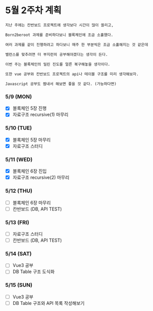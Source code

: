 # 5월 2주차 계획

~~~
지난 주에는 칸반보드 프로젝트에 생각보다 시간이 많이 쏠리고, 

Born2beroot 과제를 준비하다보니 블록체인에 조금 소홀했다. 

여러 과제를 같이 진행하려고 하다보니 매주 한 부분씩은 조금 소홀해지는 것 같은데

밸런스를 맞추려면 더 부지런히 공부해야겠다는 생각이 든다.

이번 주는 블록체인의 밀린 진도를 얼른 복구해놓을 생각이다. 

또한 vue 공부와 칸반보드 프로젝트의 api나 테이블 구조를 미리 생각해보자.

Javascript 공부도 짬내서 해보면 좋을 것 같다. (가능하다면)

~~~

### 5/9 (MON)
- [x] 블록체인 5장 진행
- [x] 자료구조 recursive(1) 마무리 

### 5/10 (TUE)
- [x] 블록체인 5장 마무리
- [x] 자료구조 스터디 

### 5/11 (WED)
- [x] 블록체인 6장 진입
- [x] 자료구조 recursive(2) 마무리

### 5/12 (THU)
- [ ] 블록체인 6장 마무리
- [ ] 칸반보드 (DB, API TEST)

### 5/13 (FRI)
- [ ] 자료구조 스터디
- [ ] 칸반보드 (DB, API TEST)

### 5/14 (SAT)
- [ ] Vue3 공부
- [ ] DB Table 구조 도식화

### 5/15 (SUN)
- [ ] Vue3 공부
- [ ] DB Table 구조와 API 목록 작성해보기
